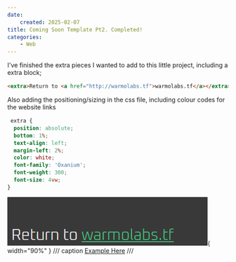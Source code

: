 ```yaml
---
date: 
    created: 2025-02-07
title: Coming Soon Template Pt2. Completed!
categories:
    - Web
---
```


I've finished the extra pieces I wanted to add to this little project, including a extra block; <br>

``` html linenums="1"
<extra>Return to <a href="http://warmolabs.tf">warmolabs.tf</a></extra>
```

Also adding the positioning/sizing in the css file, including colour codes for the website links<br>

``` css linenums="1"
 extra {
  position: absolute;
  bottom: 1%;
  text-align: left;
  margin-left: 2%;
  color: white;
  font-family: 'Oxanium';
  font-weight: 300;
  font-size: 4vw;
}
```

![Preview](images/return.png){ width="90%" }
/// caption
[Example Here](https://warmolabs.tf/coming-soon-template/)
///
